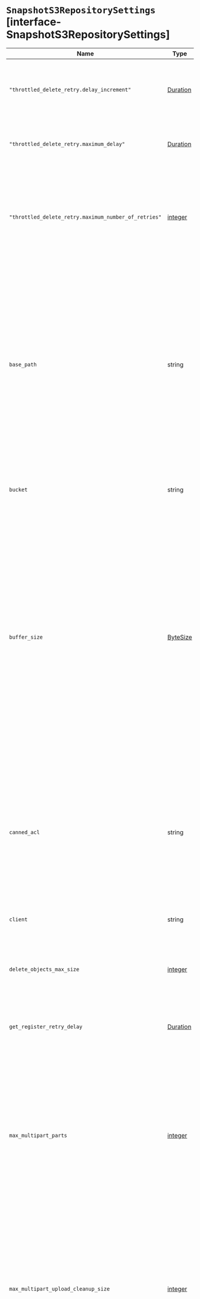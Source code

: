 # `SnapshotS3RepositorySettings` [interface-SnapshotS3RepositorySettings]

| Name | Type | Description |
| - | - | - |
| `"throttled_delete_retry.delay_increment"` | [Duration](./Duration.md) | The delay before the first retry and the amount the delay is incremented by on each subsequent retry. The default is 50ms and the minimum is 0ms. |
| `"throttled_delete_retry.maximum_delay"` | [Duration](./Duration.md) | The upper bound on how long the delays between retries will grow to. The default is 5s and the minimum is 0ms. |
| `"throttled_delete_retry.maximum_number_of_retries"` | [integer](./integer.md) | The number times to retry a throttled snapshot deletion. The default is 10 and the minimum value is 0 which will disable retries altogether. Note that if retries are enabled in the Azure client, each of these retries comprises that many client-level retries. |
| `base_path` | string | The path to the repository data within its bucket. It defaults to an empty string, meaning that the repository is at the root of the bucket. The value of this setting should not start or end with a forward slash ( `/`). NOTE: Don't set base_path when configuring a snapshot repository for Elastic Cloud Enterprise. Elastic Cloud Enterprise automatically generates the `base_path` for each deployment so that multiple deployments may share the same bucket. |
| `bucket` | string | The name of the S3 bucket to use for snapshots. The bucket name must adhere to Amazon's S3 bucket naming rules. |
| `buffer_size` | [ByteSize](./ByteSize.md) | The minimum threshold below which the chunk is uploaded using a single request. Beyond this threshold, the S3 repository will use the AWS Multipart Upload API to split the chunk into several parts, each of `buffer_size` length, and to upload each part in its own request. Note that setting a buffer size lower than 5mb is not allowed since it will prevent the use of the Multipart API and may result in upload errors. It is also not possible to set a buffer size greater than 5gb as it is the maximum upload size allowed by S3. Defaults to `100mb` or 5% of JVM heap, whichever is smaller. |
| `canned_acl` | string | The S3 repository supports all S3 canned ACLs: `private`, `public-read`, `public-read-write`, `authenticated-read`, `log-delivery-write`, `bucket-owner-read`, `bucket-owner-full-control`. You could specify a canned ACL using the `canned_acl` setting. When the S3 repository creates buckets and objects, it adds the canned ACL into the buckets and objects. |
| `client` | string | The name of the S3 client to use to connect to S3. |
| `delete_objects_max_size` | [integer](./integer.md) | The maxmimum batch size, between 1 and 1000, used for `DeleteObjects` requests. Defaults to 1000 which is the maximum number supported by the AWS DeleteObjects API. |
| `get_register_retry_delay` | [Duration](./Duration.md) | The time to wait before trying again if an attempt to read a linearizable register fails. |
| `max_multipart_parts` | [integer](./integer.md) | The maximum number of parts that Elasticsearch will write during a multipart upload of a single object. Files which are larger than `buffer_size × max_multipart_parts` will be chunked into several smaller objects. Elasticsearch may also split a file across multiple objects to satisfy other constraints such as the `chunk_size` limit. Defaults to `10000` which is the maximum number of parts in a multipart upload in AWS S3. |
| `max_multipart_upload_cleanup_size` | [integer](./integer.md) | The maximum number of possibly-dangling multipart uploads to clean up in each batch of snapshot deletions. Defaults to 1000 which is the maximum number supported by the AWS ListMultipartUploads API. If set to `0`, Elasticsearch will not attempt to clean up dangling multipart uploads. |
| `readonly` | boolean | If true, the repository is read-only. The cluster can retrieve and restore snapshots from the repository but not write to the repository or create snapshots in it. Only a cluster with write access can create snapshots in the repository. All other clusters connected to the repository should have the `readonly` parameter set to `true`. If `false`, the cluster can write to the repository and create snapshots in it. IMPORTANT: If you register the same snapshot repository with multiple clusters, only one cluster should have write access to the repository. Having multiple clusters write to the repository at the same time risks corrupting the contents of the repository. |
| `server_side_encryption` | boolean | When set to `true`, files are encrypted on server side using an AES256 algorithm. |
| `storage_class` | string | The S3 storage class for objects written to the repository. Values may be `standard`, `reduced_redundancy`, `standard_ia`, `onezone_ia`, and `intelligent_tiering`. |
